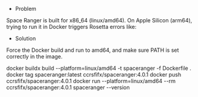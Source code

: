 
* Problem

Space Ranger is built for x86_64 (linux/amd64). On Apple Silicon (arm64), trying to run it in Docker triggers Rosetta errors like:

* Solution

Force the Docker build and run to amd64, and make sure PATH is set correctly in the image.

docker buildx build --platform=linux/amd64 -t spaceranger -f Dockerfile .
docker tag spaceranger:latest ccrsfifx/spaceranger:4.0.1
docker push ccrsfifx/spaceranger:4.0.1
docker run --platform=linux/amd64 --rm ccrsfifx/spaceranger:4.0.1 spaceranger --version
